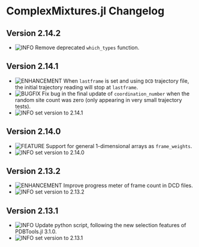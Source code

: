 ComplexMixtures.jl Changelog
===========================
  
[badge-breaking]: https://img.shields.io/badge/BREAKING-red.svg
[badge-deprecation]: https://img.shields.io/badge/Deprecation-orange.svg
[badge-feature]: https://img.shields.io/badge/Feature-green.svg
[badge-experimental]: https://img.shields.io/badge/Experimental-yellow.svg
[badge-enhancement]: https://img.shields.io/badge/Enhancement-blue.svg
[badge-bugfix]: https://img.shields.io/badge/Bugfix-purple.svg
[badge-fix]: https://img.shields.io/badge/Fix-purple.svg
[badge-info]: https://img.shields.io/badge/Info-gray.svg

Version 2.14.2
-------------
- ![INFO][badge-info] Remove deprecated `which_types` function.

Version 2.14.1
-------------
- ![ENHANCEMENT][badge-enhancement] When `lastframe` is set and using `DCD` trajectory file, the initial trajectory reading will stop at `lastframe`. 
- ![BUGFIX][badge-bugfix] Fix bug in the final update of `coordination_number` when the random site count was zero (only appearing in very small trajectory tests).
- ![INFO][badge-info] set version to 2.14.1

Version 2.14.0
-------------
- ![FEATURE][badge-feature] Support for general 1-dimensional arrays as `frame_weights`. 
- ![INFO][badge-info] set version to 2.14.0

Version 2.13.2
-------------
- ![ENHANCEMENT][badge-enhancement] Improve progress meter of frame count in DCD files.
- ![INFO][badge-info] set version to 2.13.2

Version 2.13.1
-------------
- ![INFO][badge-info] Update python script, following the new selection features of PDBTools.jl 3.1.0.
- ![INFO][badge-info] set version to 2.13.1